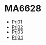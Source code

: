 # MA6628
- [Prj01](https://github.com/hwadeh/MA6628/blob/master/Prj01.ipynb)
- [Prj02](https://github.com/hwadeh/MA6628/blob/master/Prj02.ipynb)
- Prj03
- [Prj04](https://github.com/hwadeh/MA6628/blob/master/Prj04.ipynb)
